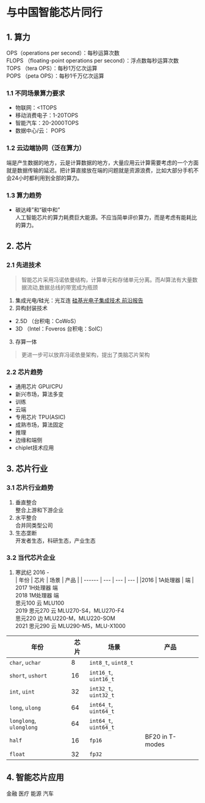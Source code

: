 # 与中国智能芯片同行

## 1. 算力
OPS（operations per second）：每秒运算次数  
FLOPS （floating-point operations per second）：浮点数每秒运算次数  
TOPS （tera OPS）：每秒1万亿次运算  
POPS （peta OPS）：每秒1千万亿次运算
### 1.1 不同场景算力要求
 - 物联网：<1TOPS
 - 移动消费电子：1-20TOPS
 - 智能汽车：20-2000TOPS
 - 数据中心/云： POPS

### 1.2 云边端协同（泛在算力）
端是产生数据的地方，云是计算数据的地方，大量应用云计算需要考虑的一个方面就是数据传输的延迟。把计算直接放在端的问题就是资源浪费，比如大部分手机不会24小时都利用到全部的算力。
### 1.3 算力趋势
- 碳达峰”和“碳中和”  
人工智能芯片的算力耗费巨大能源。不应当简单评价算力，而是考虑有能耗比的算力。
## 2. 芯片
### 2.1 先进技术
 > 智能芯片采用冯诺依曼结构，计算单元和存储单元分离。而AI算法有大量数据流动,数据总线的带宽成为瓶颈  

 1. 集成光电/硅光：光互连
[硅基光电子集成技术
前沿报告](https://www.china-cic.cn/upload/202012/05/466b9f9914d943628a04e7cb2e1af70a.pdf)  
 2. 异构封装技术
   - 2.5D （台积电：CoWoS）
   - 3D （Intel：Foveros 台积电：SoIC）
3. 存算一体  
 >更进一步可以放弃冯诺依曼架构，提出了类脑芯片架构  

### 2.2 芯片趋势
- 通用芯片 GPU/CPU  
 - 新兴市场，算法多变
 - 训练
 - 云端
- 专用芯片 TPU(ASIC)
 - 成熟市场，算法固定
 - 推理
 - 边缘和端侧
- chiplet技术应用

## 3. 芯片行业
### 3.1 芯片行业趋势
 1.  垂直整合  
整合上游和下游企业
 2.  水平整合  
合并同类型公司
3. 生态垄断  
开发者生态，科研生态，产业生态
### 3.2 当代芯片企业
1. 寒武纪 2016 -   
| 年份 | 芯片 | 场景 | 产品 |
| ------ | --- | --- | --- |
|2016 | 1A处理器 | 端 |  
2017	1H处理器	端  
2018	1M处理器	端  
	思元100	云	MLU100    
2019	思元270 	云	MLU270-S4，MLU270-F4  
           思元220	边	MLU220-M，MLU220-SOM  
2021	思元290	云	MLU290-M5，MLU-X1000

| 年份                    | 芯片 | 场景            | 产品           |
| ----------------------- | ---- | --------------------- | --------------- |
| `char`, `uchar`         | 8    | `int8_t`, `uint8_t`   |                 |
| `short`, `ushort`       | 16   | `int16_t`, `uint16_t` |                 |
| `int`, `uint`           | 32   | `int32_t`, `uint32_t` |                 |
| `long`, `ulong`         | 64   | `int64_t`, `uint64_t` |                 |
| `longlong`, `ulonglong` | 64   | `int64_t`, `uint64_t` |                 |
| `half`                  | 16   | `fp16`                | BF20 in T-modes |
| `float`                 | 32   | `fp32`                |                 |

## 4. 智能芯片应用
金融
医疗
能源
汽车
